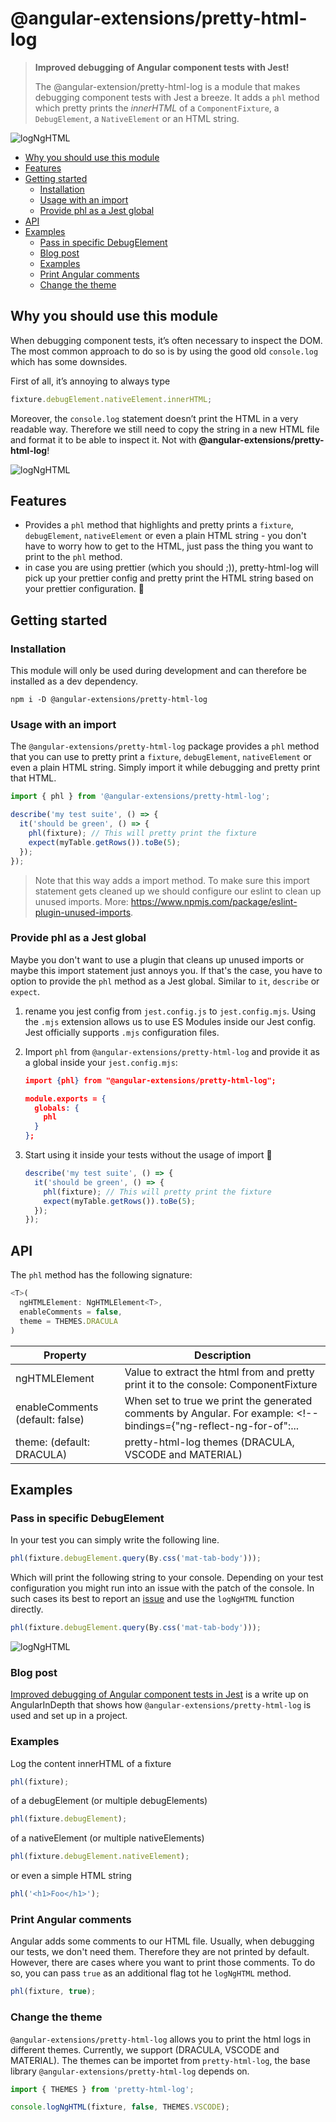 # @angular-extensions/pretty-html-log

> **Improved debugging of Angular component tests with Jest!**
>
> The @angular-extension/pretty-html-log is a module that makes debugging component tests with Jest a breeze.
> It adds a `phl` method which pretty prints the _innerHTML_ of a `ComponentFixture`, a `DebugElement`, a `NativeElement` or an HTML string.

![logNgHTML](https://raw.githubusercontent.com/angular-extensions/pretty-html-log/master/images/logo.png)

<!-- START doctoc generated TOC please keep comment here to allow auto update -->
<!-- DON'T EDIT THIS SECTION, INSTEAD RE-RUN doctoc TO UPDATE -->

- [Why you should use this module](#why-you-should-use-this-module)
- [Features](#features)
- [Getting started](#getting-started)
  - [Installation](#installation)
  - [Usage with an import](#usage-with-an-import)
  - [Provide phl as a Jest global](#provide-phl-as-a-jest-global)
- [API](#api)
- [Examples](#examples)
  - [Pass in specific DebugElement](#pass-in-specific-debugelement)
  - [Blog post](#blog-post)
  - [Examples](#examples-1)
  - [Print Angular comments](#print-angular-comments)
  - [Change the theme](#change-the-theme)

<!-- END doctoc generated TOC please keep comment here to allow auto update -->

## Why you should use this module

When debugging component tests, it’s often necessary to inspect the DOM. The most common approach to do so is by using the good old `console.log` which has some downsides.

First of all, it’s annoying to always type

```typescript
fixture.debugElement.nativeElement.innerHTML;
```

Moreover, the `console.log` statement doesn’t print the HTML in a very readable way. Therefore we still need to copy the string in a new HTML file and format it to be able to inspect it. Not with **@angular-extensions/pretty-html-log**!

![logNgHTML](https://raw.githubusercontent.com/angular-extensions/pretty-html-log/master/images/before-after.png)

## Features

- Provides a `phl` method that highlights and pretty prints a `fixture`, `debugElement`, `nativeElement` or even a plain HTML string - you don't have to worry how to get to the HTML, just pass the thing you want to print to the `phl` method.
- in case you are using prettier (which you should ;)), pretty-html-log will pick
  up your prettier config and pretty print the HTML string based on your prettier configuration. 🤩

## Getting started

### Installation

This module will only be used during development and can therefore be installed as a dev dependency.

```
npm i -D @angular-extensions/pretty-html-log
```

### Usage with an import

The `@angular-extensions/pretty-html-log` package provides a `phl` method that you can use to pretty print a `fixture`, `debugElement`, `nativeElement` or even a plain HTML string. Simply import it while debugging and pretty print that HTML.

```typescript
import { phl } from '@angular-extensions/pretty-html-log';

describe('my test suite', () => {
  it('should be green', () => {
    phl(fixture); // This will pretty print the fixture
    expect(myTable.getRows()).toBe(5);
  });
});
```

> Note that this way adds a import method. To make sure this import statement gets cleaned up we should configure our eslint to clean up unused imports. More: https://www.npmjs.com/package/eslint-plugin-unused-imports.

### Provide phl as a Jest global

Maybe you don't want to use a plugin that cleans up unused imports or maybe this import statement just annoys you. If that's the case, you have to option to provide the `phl` method as a Jest global. Similar to `it`, `describe` or `expect`.

1. rename you jest config from `jest.config.js` to `jest.config.mjs`. Using the `.mjs` extension allows us to use ES Modules inside our Jest config. Jest officially supports `.mjs` configuration files.

2. Import `phl` from `@angular-extensions/pretty-html-log` and provide it as a global inside your `jest.config.mjs`:

   ```json
   import {phl} from "@angular-extensions/pretty-html-log";

   module.exports = {
     globals: {
       phl
     }
   };
   ```

3. Start using it inside your tests without the usage of import 🤩

   ```typescript
   describe('my test suite', () => {
     it('should be green', () => {
       phl(fixture); // This will pretty print the fixture
       expect(myTable.getRows()).toBe(5);
     });
   });
   ```

## API

The `phl` method has the following signature:

```typescript
<T>(
  ngHTMLElement: NgHTMLElement<T>,
  enableComments = false,
  theme = THEMES.DRACULA
)
```

| Property                        | Description                                                                                                        |
| ------------------------------- | ------------------------------------------------------------------------------------------------------------------ |
| ngHTMLElement<T>                | Value to extract the html from and pretty print it to the console: ComponentFixture                                | DebugElement | DebugElement[] | HTMLElement | HTMLElement[] | string; |
| enableComments (default: false) | When set to true we print the generated comments by Angular. For example: <!--bindings={"ng-reflect-ng-for-of":... |
| theme: (default: DRACULA)       | pretty-html-log themes (DRACULA, VSCODE and MATERIAL)                                                              |

## Examples

### Pass in specific DebugElement

In your test you can simply write the following line.

```typescript
phl(fixture.debugElement.query(By.css('mat-tab-body')));
```

Which will print the following string to your console. Depending on your test configuration you
might run into an issue with the patch of the console. In such cases its best to report an [issue](https://github.com/angular-extensions/pretty-html-log/issues) and use the `logNgHTML` function directly.

```typescript
phl(fixture.debugElement.query(By.css('mat-tab-body')));
```

![logNgHTML](https://raw.githubusercontent.com/angular-extensions/pretty-html-log/master/images/output.png)

### Blog post

[Improved debugging of Angular component tests in Jest](https://medium.com/angular-in-depth/improved-debugging-of-angular-component-tests-in-jest-ac035e521763) is a write up on AngularInDepth that shows how `@angular-extensions/pretty-html-log` is used and set up in a project.

### Examples

Log the content innerHTML of a fixture

```typescript
phl(fixture);
```

of a debugElement (or multiple debugElements)

```typescript
phl(fixture.debugElement);
```

of a nativeElement (or multiple nativeElements)

```typescript
phl(fixture.debugElement.nativeElement);
```

or even a simple HTML string

```typescript
phl('<h1>Foo</h1>');
```

### Print Angular comments

Angular adds some comments to our HTML file. Usually, when debugging our tests, we don't need them. Therefore they
are not printed by default. However, there are cases where you want to print those comments. To do so, you
can pass `true` as an additional flag tot he `logNgHTML` method.

```typescript
phl(fixture, true);
```

### Change the theme

`@angular-extensions/pretty-html-log` allows you to print the html logs in different themes.
Currently, we support (DRACULA, VSCODE and MATERIAL). The themes can be importet from `pretty-html-log`, the base library `@angular-extensions/pretty-html-log` depends on.

```typescript
import { THEMES } from 'pretty-html-log';

console.logNgHTML(fixture, false, THEMES.VSCODE);
```
